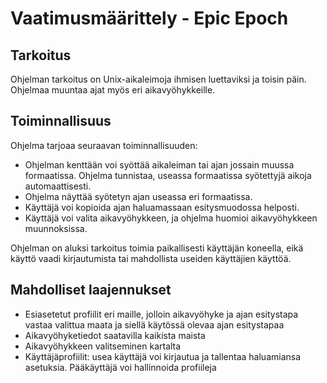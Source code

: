 # Vaatimusmäärittely - Epic Epoch
## Tarkoitus

Ohjelman tarkoitus on Unix-aikaleimoja ihmisen luettaviksi ja toisin päin. Ohjelmaa muuntaa ajat myös eri aikavyöhykkeille. 

## Toiminnallisuus

Ohjelma tarjoaa seuraavan toiminnallisuuden:

- Ohjelman kenttään voi syöttää aikaleiman tai ajan jossain muussa formaatissa. Ohjelma tunnistaa, useassa formaatissa syötettyjä aikoja automaattisesti.
- Ohjelma näyttää syötetyn ajan useassa eri formaatissa.
- Käyttäjä voi kopioida ajan haluamassaan esitysmuodossa helposti.
- Käyttäjä voi valita aikavyöhykkeen, ja ohjelma huomioi aikavyöhykkeen muunnoksissa. 

Ohjelman on aluksi tarkoitus toimia paikallisesti käyttäjän koneella, eikä käyttö vaadi kirjautumista tai mahdollista useiden käyttäjien käyttöä.

## Mahdolliset laajennukset

- Esiasetetut profiilit eri maille, jolloin aikavyöhyke ja ajan esitystapa vastaa valittua maata ja siellä käytössä olevaa ajan esitystapaa
- Aikavyöhyketiedot saatavilla kaikista maista
- Aikavyöhykkeen valitseminen kartalta
- Käyttäjäprofiilit: usea käyttäjä voi kirjautua ja tallentaa haluamiansa asetuksia. Pääkäyttäjä voi hallinnoida profiileja

